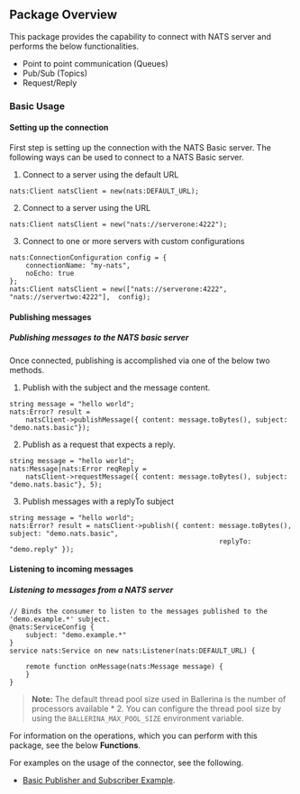 ## Package Overview

This package provides the capability to connect with NATS server and performs the 
below functionalities.

- Point to point communication (Queues)
- Pub/Sub (Topics)
- Request/Reply

### Basic Usage

#### Setting up the connection

First step is setting up the connection with the NATS Basic server. The following ways can be used to connect to a
NATS Basic server.

1. Connect to a server using the default URL
```ballerina
nats:Client natsClient = new(nats:DEFAULT_URL);
```

2. Connect to a server using the URL
```ballerina
nats:Client natsClient = new("nats://serverone:4222");
```

3. Connect to one or more servers with custom configurations 
```ballerina
nats:ConnectionConfiguration config = {
    connectionName: "my-nats",
    noEcho: true
};
nats:Client natsClient = new(["nats://serverone:4222",  "nats://servertwo:4222"],  config);
```

#### Publishing messages

##### Publishing messages to the NATS basic server

Once connected, publishing is accomplished via one of the below two methods.

1. Publish with the subject and the message content.
```ballerina
string message = "hello world";
nats:Error? result = 
    natsClient->publishMessage({ content: message.toBytes(), subject: "demo.nats.basic"});
```

2. Publish as a request that expects a reply.
```ballerina
string message = "hello world";
nats:Message|nats:Error reqReply = 
    natsClient->requestMessage({ content: message.toBytes(), subject: "demo.nats.basic"}, 5);
```

3. Publish messages with a replyTo subject 
```ballerina
string message = "hello world";
nats:Error? result = natsClient->publish({ content: message.toBytes(), subject: "demo.nats.basic",
                                                    replyTo: "demo.reply" });
```

#### Listening to incoming messages

##### Listening to messages from a NATS server

```ballerina
// Binds the consumer to listen to the messages published to the 'demo.example.*' subject.
@nats:ServiceConfig {
    subject: "demo.example.*"
}
service nats:Service on new nats:Listener(nats:DEFAULT_URL) {

    remote function onMessage(nats:Message message) {
    }
}
```

>**Note:** The default thread pool size used in Ballerina is the number of processors available * 2. You can configure the thread pool size by using the `BALLERINA_MAX_POOL_SIZE` environment variable.

For information on the operations, which you can perform with this package, see the below **Functions**. 

For examples on the usage of the connector, see the following.
* [Basic Publisher and Subscriber Example](https://ballerina.io/learn/by-example/nats-basic-client.html).
